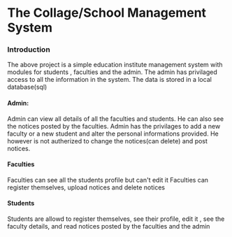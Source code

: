 # The Collage/School Management System
### Introduction
The above project is a simple education institute management system with modules for students , faculties and the admin.
The admin has privilaged access to all the information in the system. The data is stored in a local database(sql)
#### Admin:
Admin can view all details of all the faculties and students. He can also see the notices posted by the faculties. Admin has the privilages to 
add a new faculty or a new student and alter the personal informations provided. 
He however is not autherized to change the notices(can delete) and post notices.
#### Faculties
Faculties can see all the students profile but can't edit it
Faculties can register themselves, upload notices and delete notices
#### Students
Students are allowd to register themselves, see their profile, edit it , see the 
faculty details, and read notices posted by the faculties and the admin
